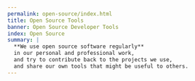 ```yaml
---
permalink: open-source/index.html
title: Open Source Tools
banner: Open Source Developer Tools
index: Open Source
summary: |
  **We use open source software regularly**
  in our personal and professional work,
  and try to contribute back to the projects we use,
  and share our own tools that might be useful to others.
---
```

